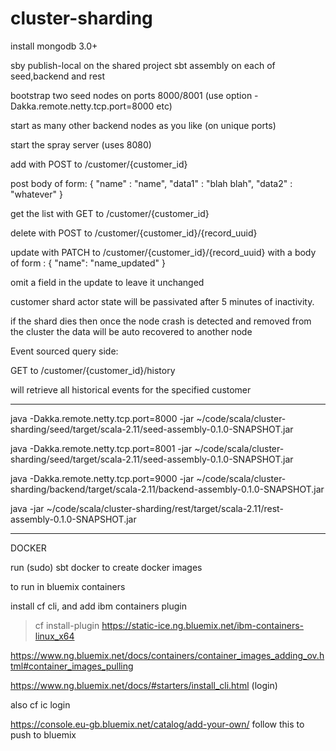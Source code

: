 # cluster-sharding

install mongodb 3.0+

sby publish-local on the shared project
sbt assembly on each of seed,backend and rest

bootstrap two seed nodes on ports 8000/8001 (use option -Dakka.remote.netty.tcp.port=8000 etc)

start as many other backend nodes as you like (on unique ports)

start the spray server (uses 8080)

add with POST to /customer/{customer_id}

post body of form:
{
    "name" : "name",
    "data1" : "blah blah",
    "data2" : "whatever"
}

get the list with GET to /customer/{customer_id}

delete with POST to /customer/{customer_id}/{record_uuid}

update with PATCH to /customer/{customer_id}/{record_uuid}
with a body of form :
{
    "name": "name_updated"
}

omit a field in the update to leave it unchanged

customer shard actor state will be passivated after 5 minutes of inactivity.

if the shard dies then once the node crash is detected and removed from the cluster the data will be auto recovered to another node


Event sourced query side:

GET to /customer/{customer_id}/history

will retrieve all historical events for the specified customer


---------------------------------------------------------------------
java -Dakka.remote.netty.tcp.port=8000 -jar ~/code/scala/cluster-sharding/seed/target/scala-2.11/seed-assembly-0.1.0-SNAPSHOT.jar

java -Dakka.remote.netty.tcp.port=8001 -jar ~/code/scala/cluster-sharding/seed/target/scala-2.11/seed-assembly-0.1.0-SNAPSHOT.jar


java -Dakka.remote.netty.tcp.port=9000 -jar ~/code/scala/cluster-sharding/backend/target/scala-2.11/backend-assembly-0.1.0-SNAPSHOT.jar

java -jar ~/code/scala/cluster-sharding/rest/target/scala-2.11/rest-assembly-0.1.0-SNAPSHOT.jar

---------------------------------------------------------------------
DOCKER

run (sudo) sbt docker to create docker images

to run in bluemix containers

install cf cli, and add ibm containers plugin
> cf install-plugin https://static-ice.ng.bluemix.net/ibm-containers-linux_x64

https://www.ng.bluemix.net/docs/containers/container_images_adding_ov.html#container_images_pulling

https://www.ng.bluemix.net/docs/#starters/install_cli.html  (login)

also cf ic login

https://console.eu-gb.bluemix.net/catalog/add-your-own/  follow this to push to bluemix

